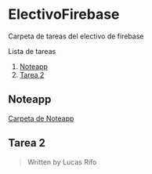 # ElectivoFirebase
Carpeta de tareas del electivo de firebase

Lista de tareas
1. [Noteapp](##Noteapp)
2. [Tarea 2](##Tarea-2)

## Noteapp
[Carpeta de Noteapp](/ElectivoFirebase/noteapp/)


## Tarea 2


>Written by Lucas Rifo 